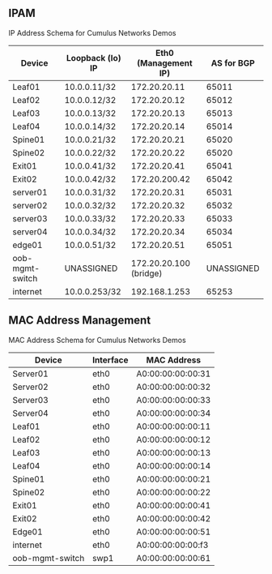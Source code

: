 IPAM
----

IP Address Schema for Cumulus Networks Demos

| Device | Loopback (lo) IP | Eth0 (Management IP) | AS for BGP |
|-----|-----|-----|-----|
| Leaf01 | 10.0.0.11/32   | 172.20.20.11 | 65011 |
| Leaf02 | 10.0.0.12/32   | 172.20.20.12 | 65012 |
| Leaf03 | 10.0.0.13/32   | 172.20.20.13 | 65013 |
| Leaf04 | 10.0.0.14/32   | 172.20.20.14 | 65014 |
| Spine01 | 10.0.0.21/32   |  172.20.20.21 | 65020 |
| Spine02 | 10.0.0.22/32   |  172.20.20.22 | 65020 |
| Exit01 | 10.0.0.41/32   |  172.20.20.41 | 65041 | 
| Exit02 | 10.0.0.42/32   |  172.20.200.42 | 65042 |
| server01 | 10.0.0.31/32   |  172.20.20.31  |  65031 |
| server02 | 10.0.0.32/32   |  172.20.20.32  |  65032 |
| server03 | 10.0.0.33/32   |  172.20.20.33  |  65033 |
| server04 | 10.0.0.34/32   |  172.20.20.34  |  65034 |
| edge01 | 10.0.0.51/32   |  172.20.20.51  | 65051 |
| oob-mgmt-switch | UNASSIGNED   |  172.20.20.100 (bridge)  | UNASSIGNED |
| internet | 10.0.0.253/32 | 192.168.1.253 | 65253 |

MAC Address Management
----------------------

MAC Address Schema for Cumulus Networks Demos

| Device | Interface | MAC Address |
|-----|-----|-----|
| Server01 | eth0 | A0:00:00:00:00:31 |
| Server02 | eth0 | A0:00:00:00:00:32 |
| Server03 | eth0 | A0:00:00:00:00:33 |
| Server04 | eth0 | A0:00:00:00:00:34 |
| Leaf01 | eth0 | A0:00:00:00:00:11 |
| Leaf02 | eth0 | A0:00:00:00:00:12 |
| Leaf03 | eth0 | A0:00:00:00:00:13 |
| Leaf04 | eth0 | A0:00:00:00:00:14 |
| Spine01 | eth0 | A0:00:00:00:00:21 |
| Spine02 | eth0 | A0:00:00:00:00:22 |
| Exit01 | eth0 | A0:00:00:00:00:41 |
| Exit02 | eth0 | A0:00:00:00:00:42 |
| Edge01 | eth0 | A0:00:00:00:00:51 |
| internet | eth0 | A0:00:00:00:00:f3 |
| oob-mgmt-switch | swp1 | A0:00:00:00:00:61 |
